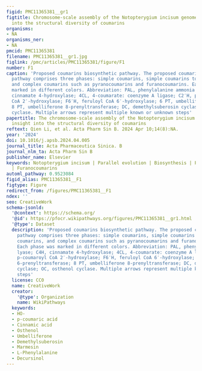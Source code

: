 ```yaml
---
figid: PMC11365381__gr1
figtitle: Chromosome-scale assembly of the Notopterygium incisum genome provides insight
  into the structural diversity of coumarins
organisms:
- NA
organisms_ner:
- NA
pmcid: PMC11365381
filename: PMC11365381__gr1.jpg
figlink: /pmc/articles/PMC11365381/figure/F1
number: F1
caption: 'Proposed coumarins biosynthetic pathway. The proposed coumarins biosynthetic
  pathway comprises three phases: simple coumarins, simple coumarins to complex coumarins,
  and complex coumarins such as pyranocoumarins and furanocoumarins. Each phase was
  marked in different colors. Abbreviation: PAL, phenylalanine ammonia lyase; C4H,
  cinnamate 4-hydroxylase; 4CL, 4-coumarate: coenzyme A ligase; C2′H, p-coumaroyl
  CoA 2′-hydroxylase; F6′H, feruloyl CoA 6′-hydroxylase; 6 PT, umbelliferone 6-prenyltransferase;
  8 PT, umbelliferone 8-prenyltransferase; DC, demethylsuberosin cyclase; OC, osthenol
  cyclase. Multiple arrows represent multiple known or unknown steps'
papertitle: The chromosome-scale assembly of the Notopterygium incisum genome provides
  insight into the structural diversity of coumarins
reftext: Qien Li, et al. Acta Pharm Sin B. 2024 Apr 10;14(8):NA.
year: '2024'
doi: 10.1016/j.apsb.2024.04.005
journal_title: Acta Pharmaceutica Sinica. B
journal_nlm_ta: Acta Pharm Sin B
publisher_name: Elsevier
keywords: Notopterygium incisum | Parallel evolution | Biosynthesis | Pyranocoumarins
  | Furanocoumarins
automl_pathway: 0.9523084
figid_alias: PMC11365381__F1
figtype: Figure
redirect_from: /figures/PMC11365381__F1
ndex: ''
seo: CreativeWork
schema-jsonld:
  '@context': https://schema.org/
  '@id': https://pfocr.wikipathways.org/figures/PMC11365381__gr1.html
  '@type': Dataset
  description: 'Proposed coumarins biosynthetic pathway. The proposed coumarins biosynthetic
    pathway comprises three phases: simple coumarins, simple coumarins to complex
    coumarins, and complex coumarins such as pyranocoumarins and furanocoumarins.
    Each phase was marked in different colors. Abbreviation: PAL, phenylalanine ammonia
    lyase; C4H, cinnamate 4-hydroxylase; 4CL, 4-coumarate: coenzyme A ligase; C2′H,
    p-coumaroyl CoA 2′-hydroxylase; F6′H, feruloyl CoA 6′-hydroxylase; 6 PT, umbelliferone
    6-prenyltransferase; 8 PT, umbelliferone 8-prenyltransferase; DC, demethylsuberosin
    cyclase; OC, osthenol cyclase. Multiple arrows represent multiple known or unknown
    steps'
  license: CC0
  name: CreativeWork
  creator:
    '@type': Organization
    name: WikiPathways
  keywords:
  - HO-
  - p-coumaric acid
  - Cinnamic acid
  - Osthenol
  - Umbelliferone
  - Demethylsuberosin
  - Marmesin
  - L-Phenylalanine
  - Decursinol
---
```

